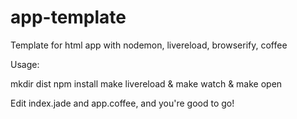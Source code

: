 # app-template
Template for html app with nodemon, livereload, browserify, coffee

Usage: 

  mkdir dist
  npm install
  make livereload &
  make watch &
  make open
  
Edit index.jade and app.coffee, and you're good to go!
